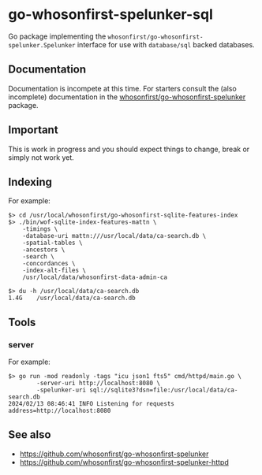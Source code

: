 # go-whosonfirst-spelunker-sql

Go package implementing the `whosonfirst/go-whosonfirst-spelunker.Spelunker` interface for use with `database/sql` backed databases.

## Documentation

Documentation is incompete at this time. For starters consult the (also incomplete) documentation in the [whosonfirst/go-whosonfirst-spelunker](https://github.com/whosonfirst/go-whosonfirst-spelunker) package.

## Important

This is work in progress and you should expect things to change, break or simply not work yet.

## Indexing

For example:

```
$> cd /usr/local/whosonfirst/go-whosonfirst-sqlite-features-index 
$> ./bin/wof-sqlite-index-features-mattn \
	-timings \
	-database-uri mattn:///usr/local/data/ca-search.db \
	-spatial-tables \
	-ancestors \
	-search \
	-concordances \	
	-index-alt-files \
	/usr/local/data/whosonfirst-data-admin-ca

$> du -h /usr/local/data/ca-search.db
1.4G	/usr/local/data/ca-search.db
```

## Tools

### server

For example:

```
$> go run -mod readonly -tags "icu json1 fts5" cmd/httpd/main.go \
		-server-uri http://localhost:8080 \
		-spelunker-uri sql://sqlite3?dsn=file:/usr/local/data/ca-search.db
2024/02/13 08:46:41 INFO Listening for requests address=http://localhost:8080
```

## See also

* https://github.com/whosonfirst/go-whosonfirst-spelunker
* https://github.com/whosonfirst/go-whosonfirst-spelunker-httpd